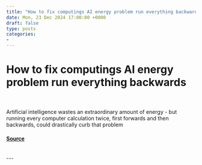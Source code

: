 ```yaml
---
title: "How to fix computings AI energy problem run everything backwards"
date: Mon, 23 Dec 2024 17:00:00 +0000
draft: false
type: posts
categories: 
- 
---
```

# How to fix computings AI energy problem run everything backwards

<br/>

<br/>
Artificial intelligence wastes an extraordinary amount of energy - but running every computer calculation twice, first forwards and then backwards, could drastically curb that problem

#### [Source](https://www.newscientist.com/article/mg26435231-300-how-to-fix-computings-ai-energy-problem-run-everything-backwards/?utm_campaign=RSS%7CNSNS&utm_source=NSNS&utm_medium=RSS&utm_content=technology)

<br/>
---
